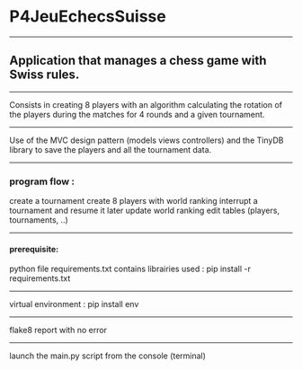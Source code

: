 # P4JeuEchecsSuisse
***
## Application that manages a chess game with Swiss rules.
***
Consists in creating 8 players with an algorithm calculating the rotation of the players during the matches for 4 rounds and a given tournament.
***
Use of the MVC design pattern (models views controllers) and the TinyDB library to save the players and all the tournament data.
***
### program flow :
create a tournament
create 8 players with world ranking
interrupt a tournament and resume it later
update world ranking
edit tables (players, tournaments, ..)
***
#### prerequisite:
python
file requirements.txt contains librairies used : pip install -r requirements.txt
*** 
virtual environment : pip install env
*** 
flake8 report with no error
*** 
launch the main.py script from the console (terminal)
